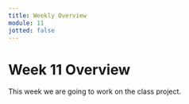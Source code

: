 ```yaml
---
title: Weekly Overview
module: 11
jotted: false
---
```


# Week 11 Overview <br />


This week we are going to work on the class project.

<!--<iframe width="560" height="315" src="https://www.youtube.com/embed/3z8djWYeqhA" frameborder="0" allow="accelerometer; autoplay; encrypted-media; gyroscope; picture-in-picture" allowfullscreen></iframe>-->